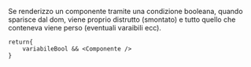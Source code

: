 Se renderizzo un componente tramite una condizione booleana, quando sparisce dal dom, viene proprio distrutto (smontato) e tutto quello che conteneva viene perso (eventuali varaibili ecc).

```JSX
return{
	variabileBool && <Componente />
}
```

